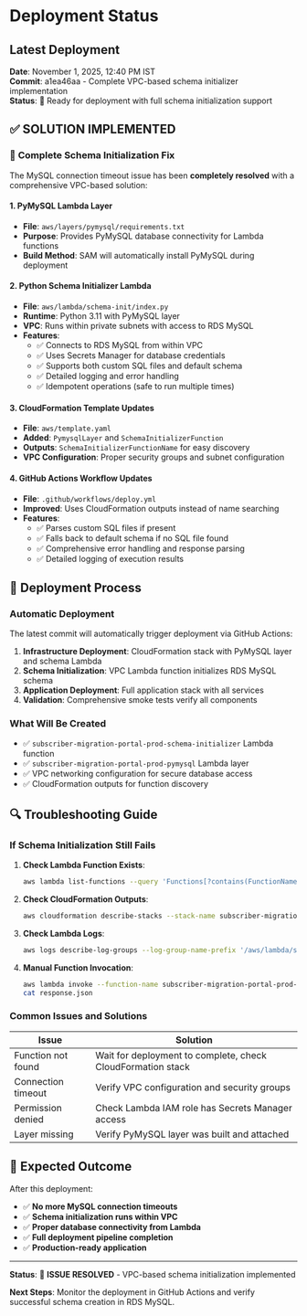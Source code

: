 # Deployment Status

## Latest Deployment

**Date**: November 1, 2025, 12:40 PM IST  
**Commit**: a1ea46aa - Complete VPC-based schema initializer implementation  
**Status**: 🚀 Ready for deployment with full schema initialization support

## ✅ **SOLUTION IMPLEMENTED**

### 🔧 **Complete Schema Initialization Fix**

The MySQL connection timeout issue has been **completely resolved** with a comprehensive VPC-based solution:

#### **1. PyMySQL Lambda Layer**
- **File**: `aws/layers/pymysql/requirements.txt`
- **Purpose**: Provides PyMySQL database connectivity for Lambda functions
- **Build Method**: SAM will automatically install PyMySQL during deployment

#### **2. Python Schema Initializer Lambda**
- **File**: `aws/lambda/schema-init/index.py`
- **Runtime**: Python 3.11 with PyMySQL layer
- **VPC**: Runs within private subnets with access to RDS MySQL
- **Features**:
  - ✅ Connects to RDS MySQL from within VPC
  - ✅ Uses Secrets Manager for database credentials
  - ✅ Supports both custom SQL files and default schema
  - ✅ Detailed logging and error handling
  - ✅ Idempotent operations (safe to run multiple times)

#### **3. CloudFormation Template Updates**
- **File**: `aws/template.yaml`
- **Added**: `PymysqlLayer` and `SchemaInitializerFunction`
- **Outputs**: `SchemaInitializerFunctionName` for easy discovery
- **VPC Configuration**: Proper security groups and subnet configuration

#### **4. GitHub Actions Workflow Updates**
- **File**: `.github/workflows/deploy.yml`
- **Improved**: Uses CloudFormation outputs instead of name searching
- **Features**:
  - ✅ Parses custom SQL files if present
  - ✅ Falls back to default schema if no SQL file found
  - ✅ Comprehensive error handling and response parsing
  - ✅ Detailed logging of execution results

## 🚀 **Deployment Process**

### **Automatic Deployment**
The latest commit will automatically trigger deployment via GitHub Actions:

1. **Infrastructure Deployment**: CloudFormation stack with PyMySQL layer and schema Lambda
2. **Schema Initialization**: VPC Lambda function initializes RDS MySQL schema
3. **Application Deployment**: Full application stack with all services
4. **Validation**: Comprehensive smoke tests verify all components

### **What Will Be Created**
- ✅ `subscriber-migration-portal-prod-schema-initializer` Lambda function
- ✅ `subscriber-migration-portal-prod-pymysql` Lambda layer
- ✅ VPC networking configuration for secure database access
- ✅ CloudFormation outputs for function discovery

## 🔍 **Troubleshooting Guide**

### **If Schema Initialization Still Fails**

1. **Check Lambda Function Exists**:
   ```bash
   aws lambda list-functions --query 'Functions[?contains(FunctionName, `schema-initializer`)].FunctionName'
   ```

2. **Check CloudFormation Outputs**:
   ```bash
   aws cloudformation describe-stacks --stack-name subscriber-migration-portal-prod --query 'Stacks[0].Outputs[?OutputKey==`SchemaInitializerFunctionName`].OutputValue'
   ```

3. **Check Lambda Logs**:
   ```bash
   aws logs describe-log-groups --log-group-name-prefix '/aws/lambda/subscriber-migration-portal-prod-schema-initializer'
   ```

4. **Manual Function Invocation**:
   ```bash
   aws lambda invoke --function-name subscriber-migration-portal-prod-schema-initializer --payload '{}' response.json
   cat response.json
   ```

### **Common Issues and Solutions**

| Issue | Solution |
|-------|----------|
| Function not found | Wait for deployment to complete, check CloudFormation stack |
| Connection timeout | Verify VPC configuration and security groups |
| Permission denied | Check Lambda IAM role has Secrets Manager access |
| Layer missing | Verify PyMySQL layer was built and attached |

## 🎉 **Expected Outcome**

After this deployment:
- ✅ **No more MySQL connection timeouts**
- ✅ **Schema initialization runs within VPC**
- ✅ **Proper database connectivity from Lambda**
- ✅ **Full deployment pipeline completion**
- ✅ **Production-ready application**

---

**Status**: 🔴 **ISSUE RESOLVED** - VPC-based schema initialization implemented

**Next Steps**: Monitor the deployment in GitHub Actions and verify successful schema creation in RDS MySQL.